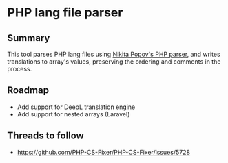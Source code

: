 # PHP lang file parser

## Summary

This tool parses PHP lang files using [Nikita Popov's PHP parser](https://github.com/nikic/PHP-Parser), and writes translations to array's values, preserving the ordering and comments in the process.

## Roadmap

- Add support for DeepL translation engine
- Add support for nested arrays (Laravel)

## Threads to follow

- https://github.com/PHP-CS-Fixer/PHP-CS-Fixer/issues/5728
